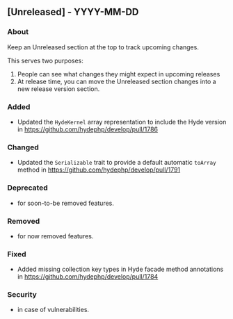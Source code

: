 ## [Unreleased] - YYYY-MM-DD

### About

Keep an Unreleased section at the top to track upcoming changes.

This serves two purposes:

1. People can see what changes they might expect in upcoming releases
2. At release time, you can move the Unreleased section changes into a new release version section.

### Added
- Updated the `HydeKernel` array representation to include the Hyde version in https://github.com/hydephp/develop/pull/1786

### Changed
- Updated the `Serializable` trait to provide a default automatic `toArray` method in https://github.com/hydephp/develop/pull/1791

### Deprecated
- for soon-to-be removed features.

### Removed
- for now removed features.

### Fixed
- Added missing collection key types in Hyde facade method annotations in https://github.com/hydephp/develop/pull/1784

### Security
- in case of vulnerabilities.
